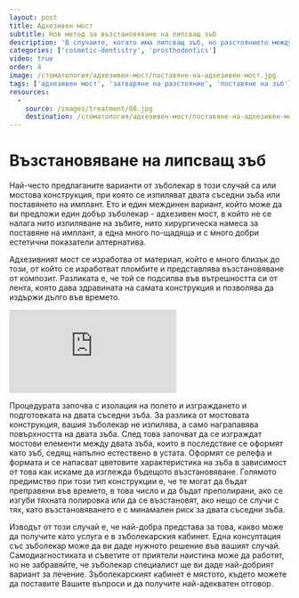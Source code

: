 ```yaml
---
layout: post
title: Адхезивен мост
subtitle: Нов метод за възстановяване на липсващ зъб
description: 'В случаите, когато има липсващ зъб, но разстоянието между зъбите не е достатъчно за имплант, или няма достатъчно кост за имплантиране, всеки добър зъболекар ще вземе идеалното решение - изграждане на адхезивен мост. '
categories: ['cosmetic-dentistry', 'prosthodontics']
video: true
order: 4
image: /стоматология/адхезивен-мост/поставяне-на-адхезивен-мост.jpg
tags: ['адхезивен мост', 'затваряне на разстояние', 'поставяне на зъб']
resources:
  -
    source: /images/treatment/08.jpg
    destination: /стоматология/адхезивен-мост/поставяне-на-адхезивен-мост.jpg
---
```

# Възстановяване на липсващ зъб

Най-често предлаганите варианти от зъболекар в този случай са или мостова конструкция, при която се изпиляват двата съседни зъба или поставянето на имплант. Ето и един междинен вариант, който може да ви предложи един добър зъболекар - адхезивен мост, в който не се налага нито изпиляване на зъбите, нито хирургическа намеса за поставяне на имплант, а една много по-щадяща и с много добри естетични показатели алтернатива.

Адхезивният мост се изработва от материал, който е много близък до този, от който се изработват пломбите и представлява възстановяване от композит. Разликата е, че той се подсилва във вътрешността си от лента, която дава здравината на самата конструкция и позволява да издържи дълго във времето.

<iframe class="video" src="http://www.youtube.com/embed/qa6e6IWr-Jk?rel=0" frameborder="0" allowfullscreen></iframe>

Процедурата започва с изолация на полето и изграждането и подготовката на двата съседни зъба. За разлика от мостовата конструкция, вашия зъболекар не изпилява, а само награпавява повърхността на двата зъба. След това започват да се изграждат мостови елементи между двата зъба, които в последствие се оформят като зъб, седящ напълно естествено в устата. Оформят се релефа и формата и се напасват цветовите характеристика на зъба в зависимост от това как искаме да изглежда бъдещото възстановяване. Голямото предимство при този тип конструкции е, че те могат да бъдат преправени във времето, в това число и да бъдат преполирани, ако се изгуби тяхната полировка или да се възстановят, ако нещо се случи с тях, като възстановяването е с минамален риск за двата съседни зъба.

Изводът от този случай е, че най-добра представа за това, какво може да получите като услуга е в зъболекарския кабинет. Една консултация със зъболекар може да ви даде нужното решение във вашият случай. Самодиагностиката и съветите от приятели наистина може да работят, но не забравяйте, че зъболекар специалист ще ви даде най-добрият вариант за лечение. Зъболекарският кабинет е мястото, където можете да поставите Вашите въпроси и да получите най-адекватен отговор.

